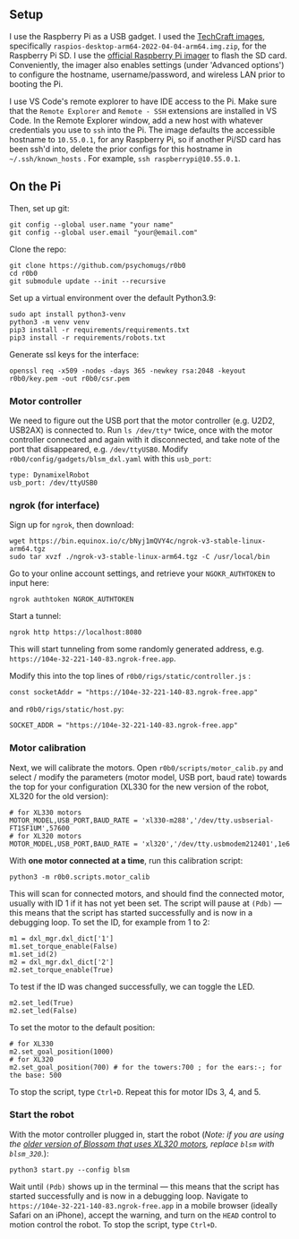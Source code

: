 ## Setup
I use the Raspberry Pi as a USB gadget.
I used the [TechCraft images](https://github.com/techcraftco/rpi-usb-gadget/releases), specifically `raspios-desktop-arm64-2022-04-04-arm64.img.zip`, for the Raspberry Pi SD.
I use the [official Raspberry Pi imager](https://www.raspberrypi.com/software/) to flash the SD card.
Conveniently, the imager also enables settings (under 'Advanced options') to configure the hostname, username/password, and wireless LAN prior to booting the Pi.

I use VS Code's remote explorer to have IDE access to the Pi.
Make sure that the `Remote Explorer` and `Remote - SSH` extensions are installed in VS Code.
In the Remote Explorer window, add a new host with whatever credentials you use to `ssh` into the Pi.
The image defaults the accessible hostname to `10.55.0.1`, for any Raspberry Pi, so if another Pi/SD card has been ssh'd into, delete the prior configs for this hostname in `~/.ssh/known_hosts` .
For example, `ssh raspberrypi@10.55.0.1`.

## On the Pi

Then, set up git:
```
git config --global user.name "your name"
git config --global user.email "your@email.com"
```
Clone the repo:
```
git clone https://github.com/psychomugs/r0b0
cd r0b0
git submodule update --init --recursive
```
Set up a virtual environment over the default Python3.9:
```
sudo apt install python3-venv
python3 -m venv venv
pip3 install -r requirements/requirements.txt
pip3 install -r requirements/robots.txt
```
Generate ssl keys for the interface:
```
openssl req -x509 -nodes -days 365 -newkey rsa:2048 -keyout r0b0/key.pem -out r0b0/csr.pem
```

### Motor controller
We need to figure out the USB port that the motor controller (e.g. U2D2, USB2AX) is connected to.
Run `ls /dev/tty*` twice, once with the motor controller connected and again with it disconnected, and take note of the port that disappeared, e.g. `/dev/ttyUSB0`.
Modify `r0b0/config/gadgets/blsm_dxl.yaml` with this `usb_port`:
```
type: DynamixelRobot
usb_port: /dev/ttyUSB0
```

### ngrok (for interface)
Sign up for `ngrok`, then download:
```
wget https://bin.equinox.io/c/bNyj1mQVY4c/ngrok-v3-stable-linux-arm64.tgz
sudo tar xvzf ./ngrok-v3-stable-linux-arm64.tgz -C /usr/local/bin
```
Go to your online account settings, and retrieve your `NGOKR_AUTHTOKEN` to input here:
```
ngrok authtoken NGROK_AUTHTOKEN
```
Start a tunnel:
```
ngrok http https://localhost:8080
```
This will start tunneling from some randomly generated address, e.g.
`https://104e-32-221-140-83.ngrok-free.app`.

Modify this into the top lines of `r0b0/rigs/static/controller.js` :
```
const socketAddr = "https://104e-32-221-140-83.ngrok-free.app"
```
and `r0b0/rigs/static/host.py`:
```
SOCKET_ADDR = "https://104e-32-221-140-83.ngrok-free.app"
```

### Motor calibration
Next, we will calibrate the motors.
Open `r0b0/scripts/motor_calib.py` and select / modify the parameters (motor model, USB port, baud rate) towards the top for your configuration (XL330 for the new version of the robot, XL320 for the old version):
```
# for XL330 motors
MOTOR_MODEL,USB_PORT,BAUD_RATE = 'xl330-m288','/dev/tty.usbserial-FT1SF1UM',57600
# for XL320 motors
MOTOR_MODEL,USB_PORT,BAUD_RATE = 'xl320','/dev/tty.usbmodem212401',1e6
```
With **one motor connected at a time**, run this calibration script:
```
python3 -m r0b0.scripts.motor_calib
```
This will scan for connected motors, and should find the connected motor, usually with ID 1 if it has not yet been set. 
The script will pause at `(Pdb)` — this means that the script has started successfully and is now in a debugging loop.
To set the ID, for example from 1 to 2:
```
m1 = dxl_mgr.dxl_dict['1']
m1.set_torque_enable(False)
m1.set_id(2)
m2 = dxl_mgr.dxl_dict['2']
m2.set_torque_enable(True)
```
To test if the ID was changed successfully, we can toggle the LED.
```
m2.set_led(True)
m2.set_led(False)
```
To set the motor to the default position:
```
# for XL330
m2.set_goal_position(1000)
# for XL320
m2.set_goal_position(700) # for the towers:700 ; for the ears:-; for the base: 500
```
To stop the script, type `Ctrl+D`.
Repeat this for motor IDs 3, 4, and 5.

### Start the robot
With the motor controller plugged in, start the robot (*Note: if you are using the [older version of Blossom that uses XL320 motors](https://github.com/hrc2/blossom-public), replace `blsm` with `blsm_320`.*):
```
python3 start.py --config blsm
```

Wait until `(Pdb)` shows up in the terminal — this means that the script has started successfully and is now in a debugging loop.
Navigate to `https://104e-32-221-140-83.ngrok-free.app` in a mobile browser (ideally Safari on an iPhone), accept the warning, and turn on the `HEAD` control to motion control the robot.
To stop the script, type `Ctrl+D`.